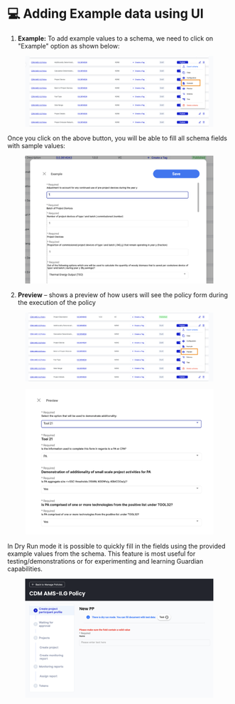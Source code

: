 # 💻 Adding Example data using UI

1. **Example:** To add example values to a schema, we need to click on "Example" option as shown below:

<figure><img src="../../../../.gitbook/assets/Screenshot 2024-02-27 at 11.25.36 AM.png" alt=""><figcaption></figcaption></figure>

Once you click on the above button, you will be able to fill all schema fields with sample values:

<figure><img src="../../../../.gitbook/assets/image (26).png" alt=""><figcaption></figcaption></figure>

2. **Preview** – shows a preview of how users will see the policy form during the execution of the policy

<figure><img src="../../../../.gitbook/assets/Screenshot 2024-02-27 at 11.31.00 AM.png" alt=""><figcaption></figcaption></figure>

<figure><img src="../../../../.gitbook/assets/image (1) (1) (1) (1).png" alt=""><figcaption></figcaption></figure>

In Dry Run mode it is possible to quickly fill in the fields using the provided example values from the schema. This feature is most useful for testing/demonstrations or for experimenting and learning Guardian capabilities.

<figure><img src="../../../../.gitbook/assets/image (2) (1) (1) (1).png" alt=""><figcaption></figcaption></figure>
